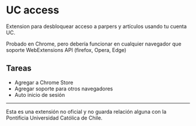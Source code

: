 # UC access

Extension para desbloquear acceso a parpers y artículos usando tu cuenta UC.

Probado en Chrome, pero debería funcionar en cualquier navegador que soporte WebExtensions API (firefox, Opera, Edge)

## Tareas

* Agregar a Chrome Store
* Agregar soporte para otros navegadores
* Auto inicio de sesión

-----
Esta es una extensión no oficial y no guarda relación alguna con la Pontificia Universidad Católica de Chile.